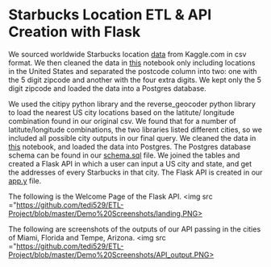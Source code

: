<h1> Starbucks Location ETL & API Creation with Flask </h1> 

We sourced worldwide Starbucks location <a href="https://www.kaggle.com/starbucks/store-locations"> data</a> from Kaggle.com in csv format. We then cleaned the data in <a href="https://github.com/tedi529/ETL-Project/blob/master/Starbucks%20ET.ipynb"> this</a> notebook only including locations in the United States and separated the postcode column into two: one with the 5 digit zipcode and another with the four extra digits. We kept only the 5 digit zipcode and loaded the data into a Postgres database.

We used the citipy python library and the reverse_geocoder python library to load the nearest US city locations based on the latitute/ longitude combination found in our original csv. We found that for a number of latitute/longitude combinations, the two libraries listed different cities, so we included all possible city outputs in our final query. We cleaned the data in <a href="https://github.com/tedi529/ETL-Project/blob/master/starbucks_cities.ipynb"> this</a> notebook, and loaded the data into Postgres. The Postgres database schema can be found in our <a href="https://github.com/tedi529/ETL-Project/blob/master/schema.sql"> schema.sql</a> file. We joined the tables and created a Flask API in which a user can input a US city and state, and get the addresses of every Starbucks in that city. The Flask API is created in our <a href="https://github.com/tedi529/ETL-Project/blob/master/app.py"> app.y</a> file.

The following is the Welcome Page of the Flask API.
<img src ="https://github.com/tedi529/ETL-Project/blob/master/Demo%20Screenshots/landing.PNG> 

The following are screenshots of the outputs of our API passing in the cities of Miami, Florida and Tempe, Arizona.
<img src ="https://github.com/tedi529/ETL-Project/blob/master/Demo%20Screenshots/API_output.PNG> 
